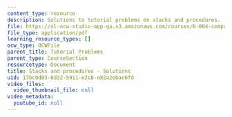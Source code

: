 ```yaml
---
content_type: resource
description: Solutions to tutorial problems on stacks and procedures.
file: https://ol-ocw-studio-app-qa.s3.amazonaws.com/courses/6-004-computation-structures-spring-2009/17bc0d038d325911e2c8e82a2ebac6fd_MIT6_004s09_tutor13_sol.pdf
file_type: application/pdf
learning_resource_types: []
ocw_type: OCWFile
parent_title: Tutorial Problems
parent_type: CourseSection
resourcetype: Document
title: Stacks and procedures - Solutions
uid: 17bc0d03-8d32-5911-e2c8-e82a2ebac6fd
video_files:
  video_thumbnail_file: null
video_metadata:
  youtube_id: null
---
```

